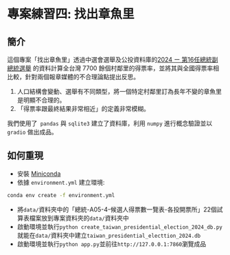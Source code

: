 # 專案練習四: 找出章魚里

## 簡介

這個專案「找出章魚里」透過中選會選舉及公投資料庫的[2024 ー 第16任總統副總統選舉](https://db.cec.gov.tw/ElecTable/Election/ElecTickets?dataType=tickets&typeId=ELC&subjectId=P0&legisId=00&themeId=4d83db17c1707e3defae5dc4d4e9c800&dataLevel=N&prvCode=00&cityCode=000&areaCode=00&deptCode=000&liCode=0000) 的資料計算全台灣 7700 餘個村鄰里的得票率，並將其與全國得票率相比較，針對兩個報章媒體的不合理論點提出反思。

1. 人口結構會變動、選舉有不同類型，將一個特定村鄰里訂為長年不變的章魚里是明顯不合理的。
2. 「得票率跟最終結果非常相近」的定義非常模糊。

我們使用了` pandas` 與 `sqlite3` 建立了資料庫，利用 `numpy` 進行概念驗證並以 `gradio` 做出成品。

## 如何重現

- 安裝 [Miniconda](https://docs.anaconda.com/miniconda/)
- 依據 `environment.yml` 建立環境: 

```bash
conda env create -f environment.yml
```

- 將`data/`資料夾中的「總統-A05-4-候選人得票數一覽表-各投開票所」22個試算表檔案放到專案資料夾的`data/`資料夾中
- 啟動環境並執行`python create_taiwan_presidential_election_2024_db.py` 就能在`data/`資料夾中建立`taiwan_presidential_electtion_2024.db`
- 啟動環境並執行`python app.py`並前往`http://127.0.0.1:7860`瀏覽成品


